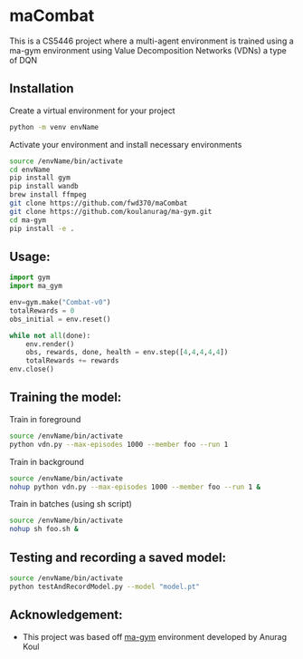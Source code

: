 # maCombat
This is a CS5446 project where a multi-agent environment is trained using a ma-gym environment using Value Decomposition Networks (VDNs) a type of DQN

## Installation
Create a virtual environment for your project
```bash
python -m venv envName
```

Activate your environment and install necessary environments
```bash
source /envName/bin/activate
cd envName
pip install gym
pip install wandb
brew install ffmpeg
git clone https://github.com/fwd370/maCombat
git clone https://github.com/koulanurag/ma-gym.git
cd ma-gym
pip install -e .
```
## Usage:
```python
import gym
import ma_gym

env=gym.make("Combat-v0")
totalRewards = 0
obs_initial = env.reset()

while not all(done):
    env.render()
    obs, rewards, done, health = env.step([4,4,4,4,4])
    totalRewards += rewards
env.close()
```
## Training the model:

Train in foreground
```bash
source /envName/bin/activate
python vdn.py --max-episodes 1000 --member foo --run 1
```

Train in background
```bash
source /envName/bin/activate
nohup python vdn.py --max-episodes 1000 --member foo --run 1 &
```

Train in batches (using sh script)
```bash
source /envName/bin/activate
nohup sh foo.sh &
```

## Testing and recording a saved model:
```bash
source /envName/bin/activate
python testAndRecordModel.py --model "model.pt"
```

## Acknowledgement:
- This project was based off [ma-gym](https://github.com/koulanurag/ma-gym) environment developed by Anurag Koul 
